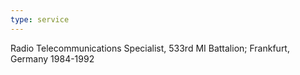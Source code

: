 ```yaml
---
type: service
---
```

Radio Telecommunications Specialist, 533rd MI Battalion; Frankfurt, Germany 1984-1992
